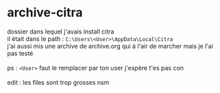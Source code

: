 # archive-citra

dossier dans lequel j'avais install citra  
il était dans le path : `C:\Users\<User>\AppData\Local\Citra`  
j'ai aussi mis une archive de archive.org qui à l'air de marcher mais je l'ai pas testé  
&nbsp;  
ps : `<User>` faut le remplacer par ton user j'espère t'es pas con  
&nbsp;  
edit : les files sont trop grosses nsm  
